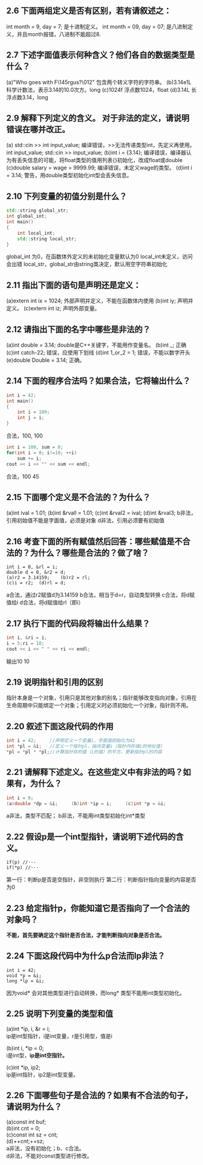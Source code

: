 ## 2.6 下面两组定义是否有区别，若有请叙述之：
int month = 9, day = 7; 
是十进制定义。
int month = 09, day = 07;
是八进制定义，并且month报错，八进制不能超过8.

## 2.7 下述字面值表示何种含义？他们各自的数据类型是什么？
(a)"Who goes with F\145rgus?\012"
包含两个转义字符的字符串。
(b)3.14e1L
科学计数法，表示3.14的10.0次方。long
(c)1024f
浮点数1024，float
(d)3.14L
长浮点数3.14，long

## 2.9 解释下列定义的含义。 对于非法的定义，请说明错误在哪并改正。
(a) std::cin >> int input_value;
编译错误，>>无法传递类型int，先定义再使用。
int input_value;
std::cin >> input_value;
(b)int i = {3.14};
编译错误，编译器认为有丢失信息的可能，将float类型的值用列表{}初始化，改成float或double
(c)double salary = wage = 9999.99;
编译错误，未定义wage的类型。
(d)int i = 3.14;
警告，用double类型初始化int型会丢失信息。

## 2.10 下列变量的初值分别是什么？
```C++
std::string global_str;
int global_int;
int main()
{
    int local_int;
    std::string local_str;
}
```
global_int 为0，在函数体外定义的未初始化变量默认为0
local_int未定义，访问会出错
local_str，global_str由string类决定，默认用空字符串初始化

## 2.11 指出下面的语句是声明还是定义：
(a)extern int ix = 1024;
外部声明并定义，不能在函数体内使用
(b)int iy;
声明并定义。
(c)extern int iz;
声明外部变量。

## 2.12 请指出下面的名字中哪些是非法的？
(a)int double = 3.14;
double是C++关键字，不能用作变量名。
(b)int _;
正确
(c)int catch-22;
错误，应使用下划线
(d)int 1_or_2 = 1;
错误，不能以数字开头
(e)double Double = 3.14;
正确。

## 2.14 下面的程序合法吗？如果合法，它将输出什么？
```C++
int i = 42;
int main()
{
    int i = 100;
    int j = i;
}
```
合法，100, 100
```C++
int i = 100, sum = 0;
for(int i = 0; i!=10; ++i)
    sum += i;
cout << i << "" << sum << endl;
```
合法，100 45

## 2.15 下面哪个定义是不合法的？为什么？
(a)int ival = 1.01;
(b)int &rvall = 1.01;
(c)int &rval2 = ival;
(d)int &rval3;
b非法，引用初始值不能是字面值，必须是对象
d非法，引用必须要有初始值

## 2.16 考查下面的所有赋值然后回答：哪些赋值是不合法的？为什么？哪些是合法的？做了啥？
```
int i = 0, &rl = i;
double d = 0, &r2 = d;
(a)r2 = 3.14159;    (b)r2 = rl;
(c)i = r2;  (d)rl = d;
```
a合法，通过r2赋值d为3.14159
b合法，相当于d=r，自动类型转换
c合法，将d赋值给i
d合法，将d赋值给rl（即i）

## 2.17 执行下面的代码段将输出什么结果？
```C++
int i, &ri = i;
i = 5;ri = 10;
cout << i << " " << ri << endl;
```
输出10 10

## 2.19 说明指针和引用的区别
指针本身是一个对象，引用只是其他对象的别名；指针能够改变指向对象，引用在生命周期中只能绑定一个对象；引用定义时必须初始化一个对象，指针则不用。

## 2.20 叙述下面这段代码的作用
```C++
int i = 42;     //声明定义一个变量i，字面值初始化为42
int *pl = &i;   //定义一个指针pl，指向变量i（指针内存储i的地址值）
*pl = *pl * *pl;//计算指针存的值（i的值）的平方，更新指针pl的内容
```

## 2.21 请解释下述定义。在这些定义中有非法的吗？如果有，为什么？
```C++
int i = 0;
(a)double *dp = &i;     (b)int *ip = i;     (c)int *p = &i;
```
a非法，类型不匹配；
b非法，不能用int类型初始化int*类型

## 2.22 假设p是一个int型指针，请说明下述代码的含义。
```
if(p) //···
if(*p) //···
```
第一行：判断p是否是空指针，非空则执行
第二行：判断指针指向变量的内容是否为0

## 2.23 给定指针p，你能知道它是否指向了一个合法的对象吗？
**不能，首先要确定这个指针是否合法，才能判断指向对象是否合法。**

## 2.24 下面这段代码中为什么p合法而lp非法？
```
int i = 42;
void *p = &i;
long *lp = &i;
```
因为void* 会对其他类型进行自动转换，而long* 类型不能用int类型初始化。

## 2.25 说明下列变量的类型和值
(a)int *ip, i, &r = i;  
ip是int型指针，i是int变量，r是引用型，值是i  

(b)int i, *ip = 0;  
i是int型，**ip是int空指针。**  

(c)int *ip, ip2;  
ip是int指针，ip2是int型变量。  

  
## 2.26 下面哪些句子是合法的？如果有不合法的句子，请说明为什么？
(a)const int buf;  
(b)int cnt = 0;  
(c)const int sz = cnt;  
(d)++cnt;++sz;  
a非法，没有初始化；b、c合法。  
d非法，不能对const类型进行修改。  
  
